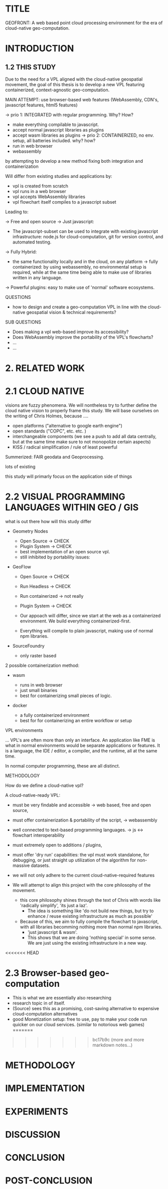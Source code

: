 # TITLE
GEOFRONT: A web based point cloud processing environment for the era of cloud-native geo-computation.

# INTRODUCTION
<!-- pov: VPL + Cloud native -> VPL's not cloud ready -->


<!-- Establish the Cloud Native movement -->
<!-- To explain where the contribution of this internship takes
place, we must first paint a general picture of...  -->

<!-- the NEED for -->
<!-- Containerization is one of these features, and is vital for successful cloud computation. 
- Required when distributing some processing functionality on hundreds of edge computing devices: then the setup MUST be the same
- Cross-platform
- Docker often used
- WebAssembly not so much, much newer technology
- Webassembly could fix the 'speed of light' issue hybridize the processing methods. 
 -->

<!-- making them obsolete, or dragging us down, etc. etc. -->


<!-- Additionally, it is important to emphasize that 
"Cloud-native geospatial" as a vision is more than just supporting cloud-computation.  -->


<!-- 
# Challenges (Dont know where this belongs, or if it belongs here.): 

This thesis identifies X major catagories in which popular GIS visual programming environments are misaligned with CNGS's vision and technical requirements.
 
<!-- TODO: these are the things I set out to do. Do they align with research?

<br>

## A: Not Open
popular vpl's are not open.  

```
- Closed source nature. 
- Some components are open source, but the core software of VPL's is often proprietary.
- Difficult to expand upon by the community.
- often expensive, not feasible for small-scale or 'one of' usage.
```
only open source community collaboration on the level of plugins. These plugins are highly specified to the specific VPL. 

<br>

## B: Not Flexible / Portable / Interoperable

- Often not cross-platform (Grasshopper has only recently added mac support, and has no linux support)
- Close ties to host environments
- Needs specific runtime environment
- Cloud Computing does exist, but only hostable by specific parties (Shapediver, FME's cloud computing environment)
- Not 'really' containerized
- Not 'really' save

<br>

## C: Not Aligned with regular programming languages

- The environments do not allow for regular software development features, like Git version control, unit tests, or CI / CD
- "don't play well with others": difficult to integrate 'third party scripts'.
- Plugins have to deal with the data structures of the host application
- The environments do not allow for regular programming features, like the encapsulation of repeatable actions into re-usable functions.  -->
<!-- 
<br>

<br>

again: what are the issues????
1. NOT INTEGRATED

- one to one relationship between application and cloud platform
- not well-connected to existing, 'normal' software infrastructures. 
  - reflected in the difficulty of plugins, interoperability issues, etc. 
- closed nature (not open source)

2. NOT CONTAINERIZED

to make VPLs work for cloud native geospatial, they need to be more integrated with regular programming languages, and more **containerized** in order to make processes run on the cloud. -->

## 1.2 THIS STUDY

Due to the need for a VPL aligned with the cloud-native geospatial movement, the goal of this thesis is to develop a new VPL featuring containerized, context-agnostic geo-computation. 



MAIN ATTEMPT: use browser-based web features (WebAssembly, CDN's, javascript features, html5 features)


<!-- It will do this by developing a web-based vpl  -->

-> prio 1: INTEGRATED with regular programming. Why? How? 
   - make everything compilable to javascript. 
   - accept normal javascript libraries as plugins
   - accept wasm libraries as plugins
-> prio 2: CONTAINERIZED, no env. setup, all batteries included. why? how? 
   - run in web browser
   - webassembly

by attempting to develop a new method fixing both integration and containerization


Will differ from existing studies and applications by:

- vpl is created from scratch
- vpl runs in a web browser
- vpl accepts WebAssembly libraries
- vpl flowchart itself compiles to a javascript subset

Leading to: 

-> Free and open source
-> Just javascript: 
  - The javascript-subset can be used to integrate with existing javascript infrastructure: node.js for cloud-computation, git for version control, and automated testing.  

-> Fully Hybrid: 
  - the same functionality locally and in the cloud, on any platform
-> fully containerized: by using webassembly, no environmental setup is required, while at the same time being able to make use of libraries written in any language.

-> Powerful plugins: easy to make use of 'normal' software ecosystems.

<!-- Can WebAssembly enable containerized, hybridized geoprocessing? -->

QUESTIONS

- how to design and create a geo-computation VPL in line with the cloud-native geospatial vision & technical requirements?

SUB QUESTIONS 

- Does making a vpl web-based improve its accessibility?
- Does WebAssembly improve the portability of the VPL's flowcharts?
- ...
- ...




# 2. RELATED WORK 

# 2.1 CLOUD NATIVE 

visions are fuzzy phenomena. 
We will nontheless try to further define the cloud native vision to properly frame this study. We will base ourselves on the writing of Chris Holmes, because ....


- open platforms ("alternative to google earth engine") 
- open standards ("COPC", etc. etc. )
- interchangeable components (we see a push to add all data centrally, but at the same time make sure to not monopolize certain aspects)
- KISS / radical simplification / rule of least powerful 

Summerized: FAIR geodata and Geoprocessing.

lots of existing 

this study will primarly focus on the application side of things



# 2.2 VISUAL PROGRAMMING LANGUAGES WITHIN GEO / GIS

what is out there
how will this study differ

- Geometry Nodes
  - Open Source -> CHECK
  - Plugin System -> CHECK
  - best implementation of an open source vpl.
  - still inhibited by portability issues: 

- GeoFlow
  - Open Source -> CHECK
  - Run Headless -> CHECK
  - Run containerized -> not really
  - Plugin System -> CHECK
  
  - Our appoach will differ, since we start at the web as a containerized environment. 
    We build everything containerized-first.
  - Everything will compile to plain javascript, making use of normal npm libraries.  

- SourceFoundry
  - only raster based 


2 possible containerization method:

- wasm
  + runs in web browser 
  + just small binaries
  + best for containerizing small pieces of logic.

- docker 
  + a fully containerized environment
  + best for for containerizing an entire workflow or setup



VPL environments

... VPL's are often more than only an interface. An application like FME is what in normal environments would be separate applications or features. It is a language, the IDE / editor, a compiler, and the runtime, all at the same time. 

In normal computer programming, these are all distinct. 


METHODOLOGY 

How do we define a cloud-native vpl?

A cloud-native-ready VPL:
- must be very findable and accessible -> web based, free and open source,
- must offer containerization & portability of the script, -> webassembly 
- well connected to text-based programming languages. -> js <-> flowchart interoperability
- must extremely open to additions / plugins,
- must offer 'dry run' capabilities: the vpl must work standalone, for debugging, or just straight up utilization of the algorithm for non-massive datasets.


- we will not only adhere to the current cloud-native-required features
- We will attempt to align this project with the core philosophy of the movement.
  - this core philosophy shines through the text of Chris with words like 'radically simplify', 'its just a laz'. 
    - The idea is something like 'do not build new things, but try to enhance / reuse existing infrastructure as much as possible'
  - Because of this, we aim to fully compile the flowchart to javascript, with all libraries becomming nothing more than normal npm libraries. 
    - 'just javascript & wasm'.
    - This shows that we are doing 'nothing special' in some sense. We are just using the existing infrastructure in a new way. 


<<<<<<< HEAD
# 2.3 Browser-based geo-computation
- This is what we are essentially also researching
- research topic in of itself. 
- (Source) sees this as a promising, cost-saving alternative to expensive cloud-computation alternatives 
- good Monetization setup: free to use, pay to make your code run quicker on our cloud services. (similar to notorious web games)
=======


>>>>>>> bc17b9c (more and more markdown notes...)

# METHODOLOGY 

# IMPLEMENTATION 

# EXPERIMENTS 

# DISCUSSION

# CONCLUSION

# POST-CONCLUSION